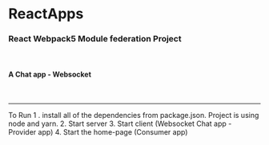 # ReactApps

<h3>React Webpack5 Module federation Project</h3><br/>
<h4>A Chat app - Websocket</h4><br/>
<hr/>
<p>
  To Run 
  1 . install all of the dependencies from package.json.
  Project is using node and yarn.
  2. Start server 
  3. Start client (Websocket Chat app - Provider app)
  4. Start the home-page (Consumer app)
</p>



